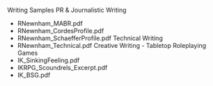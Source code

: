 Writing Samples
PR & Journalistic Writing
- RNewnham_MABR.pdf
- RNewnham_CordesProfile.pdf
- RNewnham_SchaefferProfile.pdf
Technical Writing
- RNewnham_Technical.pdf
Creative Writing - Tabletop Roleplaying Games
- IK_SinkingFeeling.pdf
- IKRPG_Scoundrels_Excerpt.pdf
- IK_BSG.pdf
